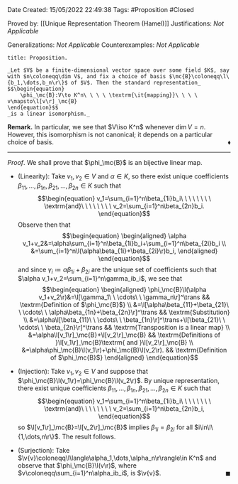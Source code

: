 <br />
<br />

Date Created: 15/05/2022 22:49:38
Tags: #Proposition #Closed

Proved by: [[Unique Representation Theorem (Hamel)]]
Justifications: _Not Applicable_

Generalizations: _Not Applicable_
Counterexamples: _Not Applicable_

``` ad-Proposition
title: Proposition.

_Let $V$ be a finite-dimensional vector space over some field $K$, say with $n\coloneqq\dim V$, and fix a choice of basis $\mc{B}\coloneqq\l\{b_1,\dots,b_n\r\}$ of $V$. Then the standard representation_
$$\begin{equation}
    \phi_\mc{B}:V\to K^n\ \ \ \ \textrm{\it{mapping}}\ \ \ \ v\mapsto\l[v\r]_\mc{B}
\end{equation}$$
_is a linear isomorphism._

```

**Remark.** In particular, we see that $V\iso K^n$ whenever $\dim V=n$. However, this isomorphism is not canonical; it depends on a particular choice of basis.<span style="float:right;">$\blacklozenge$</span>

---

_Proof_. We shall prove that $\phi_\mc{B}$ is an bijective linear map.
* (Linearity): Take $v_1,v_2\in V$ and $\alpha\in K$, so there exist unique coefficients $\beta_{11},\dots,\beta_{1n},\beta_{21},\dots,\beta_{2n}\in K$ such that
$$\begin{equation}
    v_1=\sum_{i=1}^n\beta_{1i}b_i\ \ \ \ \ \ \ \ \textrm{and}\ \ \ \ \ \ \ \ v_2=\sum_{i=1}^n\beta_{2n}b_i.
\end{equation}$$
Observe then that
$$\begin{equation}
    \begin{aligned}
        \alpha v_1+v_2&=\alpha\sum_{i=1}^n\beta_{1i}b_i+\sum_{i=1}^n\beta_{2i}b_i \\
        &=\sum_{i=1}^n\l(\alpha\beta_{1i}+\beta_{2i}\r)b_i,
    \end{aligned}
\end{equation}$$
and since $\gamma_i\coloneqq\alpha\beta_{1i}+\beta_{2i}$ are the unique set of coefficients such that $\alpha v_1+v_2=\sum_{i=1}^n\gamma_ib_i$, we see that
$$\begin{equation}
    \begin{aligned}
        \phi_\mc{B}\l(\alpha v_1+v_2\r)&=\l[\gamma_1\ \ \cdots\ \ \gamma_n\r]^\trans && \textrm{Definition of $\phi_\mc{B}$} \\
        &=\l[\alpha\beta_{11}+\beta_{21}\ \ \cdots\ \ \alpha\beta_{1n}+\beta_{2n}\r]^\trans && \textrm{Substitution} \\
        &=\alpha\l[\beta_{11}\ \ \cdots\ \ \beta_{1n}\r]^\trans+\l[\beta_{21}\ \ \cdots\ \ \beta_{2n}\r]^\trans && \textrm{Transposition is a linear map} \\
        &=\alpha\l[v_1\r]_\mc{B}+\l[v_2\r]_\mc{B} && \textrm{Definitions of }\l[v_1\r]_\mc{B}\textrm{ and }\l[v_2\r]_\mc{B} \\
        &=\alpha\phi_\mc{B}\l(v_1\r)+\phi_\mc{B}\l(v_2\r). && \textrm{Definition of $\phi_\mc{B}$}
    \end{aligned}
\end{equation}$$

* (Injection): Take $v_1,v_2\in V$ and suppose that $\phi_\mc{B}\l(v_1\r)=\phi_\mc{B}\l(v_2\r)$. By unique representation, there exist unique coefficients $\beta_{11},\dots,\beta_{1n},\beta_{21},\dots,\beta_{2n}\in K$ such that
$$\begin{equation}
    v_1=\sum_{i=1}^n\beta_{1i}b_i\ \ \ \ \ \ \ \ \textrm{and}\ \ \ \ \ \ \ \ v_2=\sum_{i=1}^n\beta_{2n}b_i,
\end{equation}$$
so $\l[v_1\r]_\mc{B}=\l[v_2\r]_\mc{B}$ implies $\beta_{1i}=\beta_{2i}$ for all $i\in\l\{1,\dots,n\r\}$. The result follows.
* (Surjection): Take $\v{v}\coloneqq\l\langle\alpha_1,\dots,\alpha_n\r\rangle\in K^n$ and observe that $\phi_\mc{B}\l(v\r)$, where $v\coloneqq\sum_{i=1}^n\alpha_ib_i$, is $\v{v}$.<span style="float:right;">$\blacksquare$</span>
